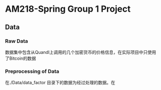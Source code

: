 # AM218-Spring Group 1 Project

## Data
### Raw Data
数据集中包含从Quandl上调用的几个加密货币的价格信息，在实际项目中只使用了Bitcoin的数据
### Preprocessing of Data
在./Data/data_factor 目录下的数据为经过处理的数据。在